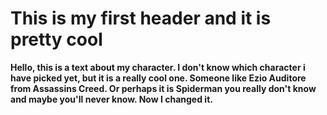 # This is my first header and it is pretty cool

**Hello, this is a text about my character. I don't know which character i have picked yet,
but it is a really cool one. Someone like Ezio Auditore from Assassins Creed. Or perhaps 
it is Spiderman you really don't know and maybe you'll never know. Now I changed it.**